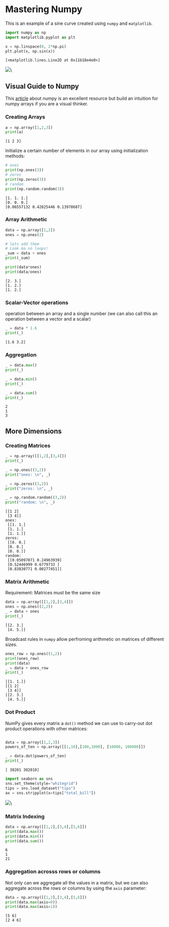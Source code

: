 # Mastering Numpy

This is an example of a sine curve created using `numpy` and `matplotlib`.


```python
import numpy as np
import matplotlib.pyplot as plt

x = np.linspace(0, 2*np.pi)
plt.plot(x, np.sin(x))
```

```
[<matplotlib.lines.Line2D at 0x11b18e4e0>]
```

![](figures/visual-intro_figure1_1.png)\


## Visual Guide to Numpy




This [article](https://jalammar.github.io/visual-numpy/) about numpy is an excellent resource but build an intuition for numpy arrays if you are a visual thinker.

### Creating Arrays


```python
a = np.array([1,2,3])
print(a)
```

```
[1 2 3]
```



Initialize a certain number of elements in our array using initialization methods:


```python
# ones
print(np.ones(3))
# zeros
print(np.zeros(3))
# random
print(np.random.random(3))
```

```
[1. 1. 1.]
[0. 0. 0.]
[0.06557132 0.42825446 0.13978687]
```



### Array Arithmetic


```python
data = np.array([1,2])
ones = np.ones(2)

# lets add them
# Look ma no loops!
_sum = data + ones
print(_sum)

print(data*ones)
print(data/ones)
```

```
[2. 3.]
[1. 2.]
[1. 2.]
```



### Scalar-Vector operations
operation between an array and a single number (we can also call this an operation between a vector and a scalar)


```python
_ = data * 1.6
print(_)
```

```
[1.6 3.2]
```



### Aggregation


```python
_ = data.max()
print(_)

_ = data.min()
print(_)

_ = data.sum()
print(_)
```

```
2
1
3
```



## More Dimensions

### Creating Matrices



```python
_ = np.array([[1,2],[3,4]])
print(_)

_ = np.ones((3,2))
print("ones: \n", _)

_ = np.zeros((3,2))
print("zeros: \n", _)

_ = np.random.random((3,2))
print("random: \n", _)
```

```
[[1 2]
 [3 4]]
ones:
 [[1. 1.]
 [1. 1.]
 [1. 1.]]
zeros:
 [[0. 0.]
 [0. 0.]
 [0. 0.]]
random:
 [[0.05097071 0.24963939]
 [0.52446999 0.6779733 ]
 [0.83830771 0.00277451]]
```



### Matrix Arithmetic

Requirement: Matrices must be the same size


```python
data = np.array([[1,2],[3,4]])
ones = np.ones((2,2))
_ = data + ones
print(_)
```

```
[[2. 3.]
 [4. 5.]]
```



Broadcast rules in `numpy` allow perfroming arithmetic on matrices of different sizes.


```python
ones_row = np.ones((1,2))
print(ones_row)
print(data)
_ = data + ones_row
print(_)
```

```
[[1. 1.]]
[[1 2]
 [3 4]]
[[2. 3.]
 [4. 5.]]
```



### Dot Product

NumPy gives every matrix a `dot()` method we can use to carry-out dot product operations with other matrices:


```python

data = np.array([1,2,3])
powers_of_ten = np.array([[1,10],[100,1000], [10000, 100000]])

_ = data.dot(powers_of_ten)
print(_)
```

```
[ 30201 302010]
```






```python
import seaborn as sns
sns.set_theme(style="whitegrid")
tips = sns.load_dataset("tips")
ax = sns.stripplot(x=tips["total_bill"])
```

![](figures/visual-intro_figure11_1.png)\

### Matrix Indexing


```python
data = np.array([[1,2],[3,4],[5,6]])
print(data.max())
print(data.min())
print(data.sum())
```

```
6
1
21
```



### Aggregation acrosss rows or columns

Not only can we aggregate all the values in a matrix, but we can also aggregate across the rows or columns by using the `axis` parameter:


```python
data = np.array([[1,2],[3,4],[5,6]])
print(data.max(axis=0))
print(data.max(axis=1))
```

```
[5 6]
[2 4 6]
```

